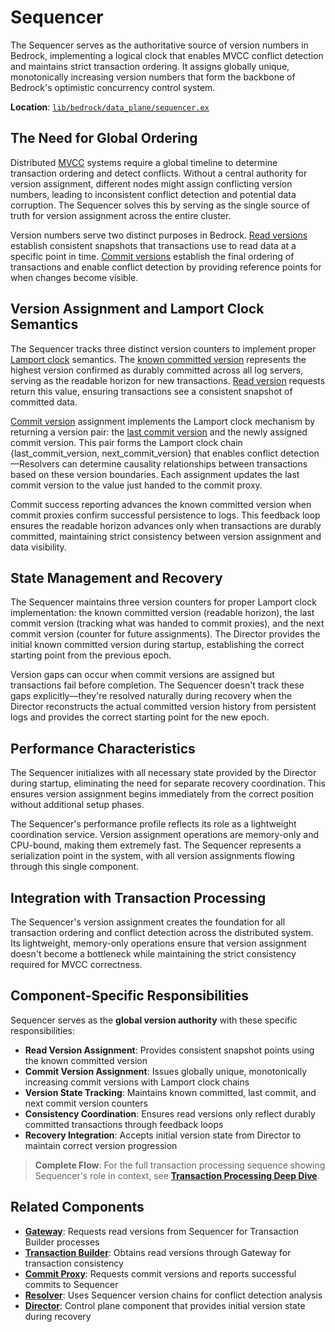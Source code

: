 # Sequencer

The Sequencer serves as the authoritative source of version numbers in Bedrock, implementing a logical clock that enables MVCC conflict detection and maintains strict transaction ordering. It assigns globally unique, monotonically increasing version numbers that form the backbone of Bedrock's optimistic concurrency control system.

**Location**: [`lib/bedrock/data_plane/sequencer.ex`](../../../lib/bedrock/data_plane/sequencer.ex)

## The Need for Global Ordering

Distributed [MVCC](../../glossary.md#multi-version-concurrency-control) systems require a global timeline to determine transaction ordering and detect conflicts. Without a central authority for version assignment, different nodes might assign conflicting version numbers, leading to inconsistent conflict detection and potential data corruption. The Sequencer solves this by serving as the single source of truth for version assignment across the entire cluster.

Version numbers serve two distinct purposes in Bedrock. [Read versions](../../glossary.md#read-version) establish consistent snapshots that transactions use to read data at a specific point in time. [Commit versions](../../glossary.md#commit-version) establish the final ordering of transactions and enable conflict detection by providing reference points for when changes become visible.

## Version Assignment and Lamport Clock Semantics

The Sequencer tracks three distinct version counters to implement proper [Lamport clock](../../glossary.md#lamport-clock) semantics. The [known committed version](../../glossary.md#known-committed-version) represents the highest version confirmed as durably committed across all log servers, serving as the readable horizon for new transactions. [Read version](../../glossary.md#read-version) requests return this value, ensuring transactions see a consistent snapshot of committed data.

[Commit version](../../glossary.md#commit-version) assignment implements the Lamport clock mechanism by returning a version pair: the [last commit version](../../glossary.md#last-commit-version) and the newly assigned commit version. This pair forms the Lamport clock chain {last_commit_version, next_commit_version} that enables conflict detection—Resolvers can determine causality relationships between transactions based on these version boundaries. Each assignment updates the last commit version to the value just handed to the commit proxy.

Commit success reporting advances the known committed version when commit proxies confirm successful persistence to logs. This feedback loop ensures the readable horizon advances only when transactions are durably committed, maintaining strict consistency between version assignment and data visibility.

## State Management and Recovery

The Sequencer maintains three version counters for proper Lamport clock implementation: the known committed version (readable horizon), the last commit version (tracking what was handed to commit proxies), and the next commit version (counter for future assignments). The Director provides the initial known committed version during startup, establishing the correct starting point from the previous epoch.

Version gaps can occur when commit versions are assigned but transactions fail before completion. The Sequencer doesn't track these gaps explicitly—they're resolved naturally during recovery when the Director reconstructs the actual committed version history from persistent logs and provides the correct starting point for the new epoch.

## Performance Characteristics

The Sequencer initializes with all necessary state provided by the Director during startup, eliminating the need for separate recovery coordination. This ensures version assignment begins immediately from the correct position without additional setup phases.

The Sequencer's performance profile reflects its role as a lightweight coordination service. Version assignment operations are memory-only and CPU-bound, making them extremely fast. The Sequencer represents a serialization point in the system, with all version assignments flowing through this single component.

## Integration with Transaction Processing

The Sequencer's version assignment creates the foundation for all transaction ordering and conflict detection across the distributed system. Its lightweight, memory-only operations ensure that version assignment doesn't become a bottleneck while maintaining the strict consistency required for MVCC correctness.

## Component-Specific Responsibilities

Sequencer serves as the **global version authority** with these specific responsibilities:

- **Read Version Assignment**: Provides consistent snapshot points using the known committed version
- **Commit Version Assignment**: Issues globally unique, monotonically increasing commit versions with Lamport clock chains
- **Version State Tracking**: Maintains known committed, last commit, and next commit version counters
- **Consistency Coordination**: Ensures read versions only reflect durably committed transactions through feedback loops
- **Recovery Integration**: Accepts initial version state from Director to maintain correct version progression

> **Complete Flow**: For the full transaction processing sequence showing Sequencer's role in context, see **[Transaction Processing Deep Dive](../../deep-dives/transactions.md)**.

## Related Components

- **[Gateway](../infrastructure/gateway.md)**: Requests read versions from Sequencer for Transaction Builder processes
- **[Transaction Builder](../infrastructure/transaction-builder.md)**: Obtains read versions through Gateway for transaction consistency
- **[Commit Proxy](commit-proxy.md)**: Requests commit versions and reports successful commits to Sequencer
- **[Resolver](resolver.md)**: Uses Sequencer version chains for conflict detection analysis
- **[Director](../control-plane/director.md)**: Control plane component that provides initial version state during recovery
